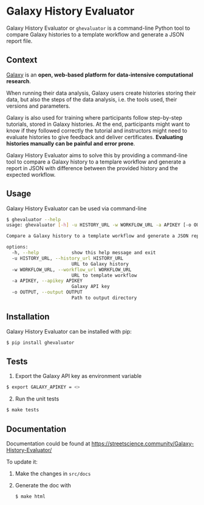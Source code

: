 Galaxy History Evaluator
========================

Galaxy History Evaluator or `ghevaluator` is a command-line Python tool to compare Galaxy histories to a template workflow and generate a JSON report file.

## Context

[Galaxy](https://galaxyproject.org/) is an **open, web-based platform for data-intensive computational research**.

When running their data analysis, Galaxy users create histories storing their data, but also the steps of the data analysis, i.e. the tools used, their versions and parameters.

Galaxy is also used for training where participants follow step-by-step tutorials, stored in Galaxy histories. At the end, participants might want to know if they followed correctly the tutorial and instructors might need to evaluate histories to give feedback and deliver certificates.
**Evaluating histories manually can be painful and error prone**.

Galaxy History Evaluator aims to solve this by providing a command-line tool to compare a Galaxy history to a templare workflow and generate a report in JSON with difference between the provided history and the expected workflow.

## Usage

Galaxy History Evaluator can be used via command-line

```bash
$ ghevaluator --help
usage: ghevaluator [-h] -u HISTORY_URL -w WORKFLOW_URL -a APIKEY [-o OUTPUT]

Compare a Galaxy history to a template workflow and generate a JSON report file

options:
  -h, --help            show this help message and exit
  -u HISTORY_URL, --history_url HISTORY_URL
                        URL to Galaxy history
  -w WORKFLOW_URL, --workflow_url WORKFLOW_URL
                        URL to template workflow
  -a APIKEY, --apikey APIKEY
                        Galaxy API key
  -o OUTPUT, --output OUTPUT
                        Path to output directory
```

## Installation

Galaxy History Evaluator can be installed with pip:

```bash
$ pip install ghevaluator
```

## Tests

1. Export the Galaxy API key as environment variable

  ```bash
  $ export GALAXY_APIKEY = <>
  ```

2. Run the unit tests

  ```bash
  $ make tests
  ```


## Documentation


Documentation could be found at https://streetscience.community/Galaxy-History-Evaluator/

To update it:

1. Make the changes in `src/docs`
2. Generate the doc with

    ```bash
    $ make html
    ```